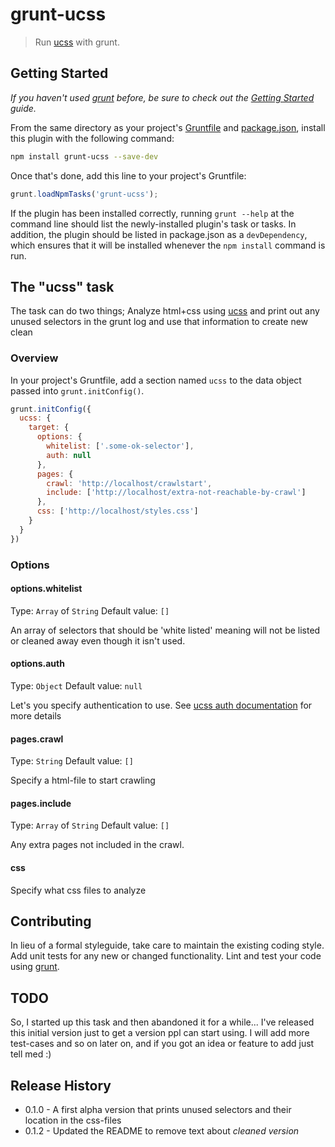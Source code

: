 # grunt-ucss

> Run [ucss](https://github.com/oyvindeh/ucss) with grunt.

## Getting Started
_If you haven't used [grunt][] before, be sure to check out the [Getting Started][] guide._

From the same directory as your project's [Gruntfile][Getting Started] and [package.json][], install this plugin with the following command:

```bash
npm install grunt-ucss --save-dev
```

Once that's done, add this line to your project's Gruntfile:

```js
grunt.loadNpmTasks('grunt-ucss');
```

If the plugin has been installed correctly, running `grunt --help` at the command line should list the newly-installed plugin's task or tasks. In addition, the plugin should be listed in package.json as a `devDependency`, which ensures that it will be installed whenever the `npm install` command is run.

[grunt]: http://gruntjs.com/
[Getting Started]: https://github.com/gruntjs/grunt/blob/devel/docs/getting_started.md
[package.json]: https://npmjs.org/doc/json.html

## The "ucss" task
The task can do two things; Analyze html+css using [ucss][] and print out any unused selectors
in the grunt log and use that information to create new clean

### Overview
In your project's Gruntfile, add a section named `ucss` to the data object passed into `grunt.initConfig()`.

```js
grunt.initConfig({
  ucss: {
    target: {
      options: {
        whitelist: ['.some-ok-selector'],
        auth: null
      },
      pages: {
        crawl: 'http://localhost/crawlstart',
        include: ['http://localhost/extra-not-reachable-by-crawl']
      },
      css: ['http://localhost/styles.css']
    }
  }
})
```

### Options

#### options.whitelist
Type: `Array` of `String`
Default value: `[]`

An array of selectors that should be 'white listed' meaning will not 
be listed or cleaned away even though it isn't used.

#### options.auth
Type: `Object`
Default value: `null`

Let's you specify authentication to use. See [ucss auth documentation](https://github.com/oyvindeh/ucss#logging-in) for more details

#### pages.crawl
Type: `String`
Default value: `[]`

Specify a html-file to start crawling

#### pages.include
Type: `Array` of `String`
Default value: `[]`

Any extra pages not included in the crawl.

#### css 

Specify what css files to analyze

## Contributing
In lieu of a formal styleguide, take care to maintain the existing coding style. Add unit tests for any new or changed functionality. Lint and test your code using [grunt][].

## TODO
So, I started up this task and then abandoned it for a while... I've released this initial version just 
to get a version ppl can start using. I will add more test-cases and so on later on, and if you
got an idea or feature to add just tell med :)

## Release History
  - 0.1.0 - A first alpha version that prints unused selectors and their location in the css-files
  - 0.1.2 - Updated the README to remove text about *cleaned version*


[ucss]: https://github.com/oyvindeh/ucss
